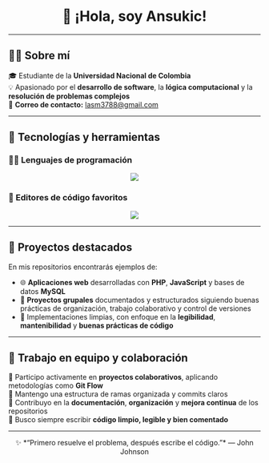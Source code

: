 <h1 align="center">👋 ¡Hola, soy Ansukic!</h1>

---

## 🧑‍🎓 Sobre mí

🎓 Estudiante de la **Universidad Nacional de Colombia**  
💡 Apasionado por el **desarrollo de software**, la **lógica computacional** y la **resolución de problemas complejos**  
📧 **Correo de contacto:** [lasm3788@gmail.com](mailto:lasm3788@gmail.com)  

---

## 🧰 Tecnologías y herramientas

### 👨‍💻 Lenguajes de programación
<p align="center">
  <img src="https://skillicons.dev/icons?i=python,java,javascript,php" />
</p>

### 🧩 Editores de código favoritos
<p align="center">
  <img src="https://skillicons.dev/icons?i=vscode,sublime" />
</p>

---

## 🚀 Proyectos destacados

En mis repositorios encontrarás ejemplos de:

- 🌐 **Aplicaciones web** desarrolladas con **PHP**, **JavaScript** y bases de datos **MySQL**  
- 💼 **Proyectos grupales** documentados y estructurados siguiendo buenas prácticas de organización, trabajo colaborativo y control de versiones  
- 🧱 Implementaciones limpias, con enfoque en la **legibilidad**, **mantenibilidad** y **buenas prácticas de código**

---

## 🤝 Trabajo en equipo y colaboración

🔹 Participo activamente en **proyectos colaborativos**, aplicando metodologías como **Git Flow**  
🔹 Mantengo una estructura de ramas organizada y commits claros  
🔹 Contribuyo en la **documentación**, **organización** y **mejora continua** de los repositorios  
🔹 Busco siempre escribir **código limpio, legible y bien comentado**

---

<p align="center">
  ✨ *“Primero resuelve el problema, después escribe el código.”* — John Johnson  
</p>
